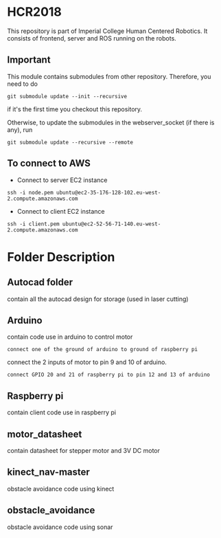 # HCR2018
This repository is part of Imperial College Human Centered Robotics. It consists of frontend, server and ROS running on the robots.

## Important
This module contains submodules from other repository. Therefore, you need to do

```
git submodule update --init --recursive
```

if it's the first time you checkout this repository. 

Otherwise, to update the submodules in the webserver_socket (if there is any), run 
```
git submodule update --recursive --remote
```

## To connect to AWS
* Connect to server EC2 instance
```
ssh -i node.pem ubuntu@ec2-35-176-128-102.eu-west-2.compute.amazonaws.com
```

* Connect to client EC2 instance
```
ssh -i client.pem ubuntu@ec2-52-56-71-140.eu-west-2.compute.amazonaws.com

```
# Folder Description
## Autocad folder
contain all the autocad design for storage (used in laser cutting)

## Arduino
contain code use in arduino to control motor
```
connect one of the ground of arduino to ground of raspberry pi
```
connect the 2 inputs of motor to pin 9 and 10 of arduino.
```
connect GPIO 20 and 21 of raspberry pi to pin 12 and 13 of arduino
```

## Raspberry pi
contain client code use in raspberry pi 

## motor_datasheet
contain datasheet for stepper motor and 3V DC motor

## kinect_nav-master
obstacle avoidance code using kinect

## obstacle_avoidance
obstacle avoidance code using sonar
